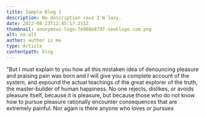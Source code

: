 ```yaml
---
title: Sample Blog 1
description: No description cauz I'm lazy.
date: 2022-08-23T12:45:17.211Z
thumbnail: anonymous-logo-7e968e8797-seeklogo.com.png
alt: no-alt
author: author is me
type: Article
contentpath: blog
---
```


<!--StartFragment-->

"But I must explain to you how all this mistaken idea of denouncing pleasure and praising pain was born and I will give you a complete account of the system, and expound the actual teachings of the great explorer of the truth, the master-builder of human happiness. No one rejects, dislikes, or avoids pleasure itself, because it is pleasure, but because those who do not know how to pursue pleasure rationally encounter consequences that are extremely painful. Nor again is there anyone who loves or pursues

<!--EndFragment-->

